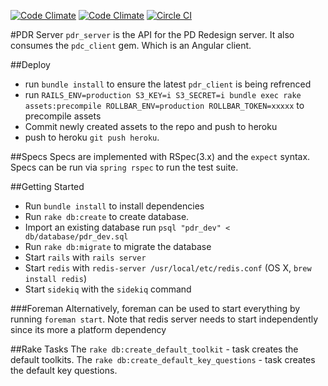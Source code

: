 [![Code Climate](https://codeclimate.com/repos/537fae616956806e630030c0/badges/44ece20df58646f706f7/gpa.png)](https://codeclimate.com/repos/537fae616956806e630030c0/feed)
[![Code Climate](https://codeclimate.com/repos/537fae616956806e630030c0/badges/44ece20df58646f706f7/coverage.png)](https://codeclimate.com/repos/537fae616956806e630030c0/feed)
[![Circle CI](https://circleci.com/gh/MobilityLabs/pdr-server/tree/master.png?circle-token=14a66f787d47b7a42850cbaf6e4fc873b31e4715)](https://circleci.com/gh/MobilityLabs/pdr-server)


#PDR Server
`pdr_server` is the API for the PD Redesign server. It also
consumes the `pdc_client` gem.  Which is an Angular client.

##Deploy
- run `bundle install` to ensure the latest `pdr_client` is being refrenced
- run `RAILS_ENV=production S3_KEY=i S3_SECRET=i bundle exec rake assets:precompile ROLLBAR_ENV=production ROLLBAR_TOKEN=xxxxx` to precompile assets
- Commit newly created assets to the repo and push to heroku
- push to heroku `git push heroku`.

##Specs
Specs are implemented with RSpec(3.x) and the `expect` syntax.
Specs can be run via `spring rspec` to run the test 
suite.

##Getting Started
  - Run `bundle install` to install dependencies
  - Run `rake db:create` to create database.
  - Import an existing database run `psql "pdr_dev" < db/database/pdr_dev.sql`
  - Run `rake db:migrate` to migrate the database
  - Start `rails` with `rails server`
  - Start `redis` with `redis-server /usr/local/etc/redis.conf` (OS X, `brew install redis`)
  - Start `sidekiq` with the `sidekiq` command


###Foreman
Alternatively, foreman can be used to start everything by running `foreman start`.  Note that 
redis server needs to start independently since its more a platform dependency


##Rake Tasks
The `rake db:create_default_toolkit` - task creates the default toolkits.
The `rake db:create_default_key_questions` - task creates the default key questions.
